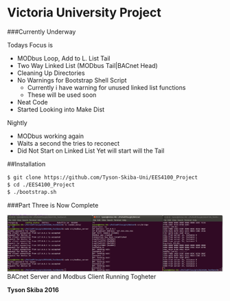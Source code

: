 Victoria University Project
===========================

###Currently Underway 

Todays Focus is
* MODbus Loop, Add to L. List Tail
* Two Way Linked List (MODbus Tail|BACnet Head)
* Cleaning Up Directories
* No Warnings for Bootstrap Shell Script 
	* Currently i have warning for unused linked list functions
	* These will be used soon
* Neat Code
* Started Looking into Make Dist

Nightly
* MODbus working again
* Waits a second the  tries to reconect
* Did Not Start on Linked List Yet will start will the Tail

##Installation

```sh
$ git clone https://github.com/Tyson-Skiba-Uni/EES4100_Project   
$ cd ./EES4100_Project 
$ ./bootstrap.sh	
```

###Part Three is Now Complete

![alt tag](https://raw.githubusercontent.com/Tyson-Skiba-Uni/EES4100_Project/master/Images/partThree.png)
BACnet Server and Modbus Client Running Togheter

**Tyson Skiba 2016**

